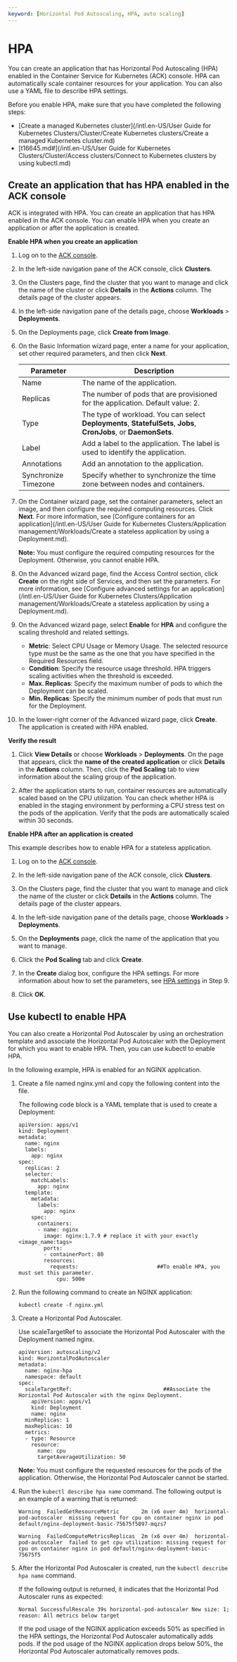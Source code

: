 ```yaml
---
keyword: [Horizontal Pod Autoscaling, HPA, auto scaling]
---
```


# HPA

You can create an application that has Horizontal Pod Autoscaling \(HPA\) enabled in the Container Service for Kubernetes \(ACK\) console. HPA can automatically scale container resources for your application. You can also use a YAML file to describe HPA settings.

Before you enable HPA, make sure that you have completed the following steps:

-   [Create a managed Kubernetes cluster](/intl.en-US/User Guide for Kubernetes Clusters/Cluster/Create Kubernetes clusters/Create a managed Kubernetes cluster.md)
-   [t16645.md\#](/intl.en-US/User Guide for Kubernetes Clusters/Cluster/Access clusters/Connect to Kubernetes clusters by using kubectl.md)

## Create an application that has HPA enabled in the ACK console

ACK is integrated with HPA. You can create an application that has HPA enabled in the ACK console. You can enable HPA when you create an application or after the application is created.

**Enable HPA when you create an application**

1.  Log on to the [ACK console](https://cs.console.aliyun.com).

2.  In the left-side navigation pane of the ACK console, click **Clusters**.

3.  On the Clusters page, find the cluster that you want to manage and click the name of the cluster or click **Details** in the **Actions** column. The details page of the cluster appears.

4.  In the left-side navigation pane of the details page, choose **Workloads** \> **Deployments**.

5.  On the Deployments page, click **Create from Image**.

6.  On the Basic Information wizard page, enter a name for your application, set other required parameters, and then click **Next**.

    |Parameter|Description|
    |---------|-----------|
    |Name|The name of the application.|
    |Replicas|The number of pods that are provisioned for the application. Default value: 2.|
    |Type|The type of workload. You can select **Deployments**, **StatefulSets**, **Jobs**, **CronJobs**, or **DaemonSets**.|
    |Label|Add a label to the application. The label is used to identify the application.|
    |Annotations|Add an annotation to the application.|
    |Synchronize Timezone|Specify whether to synchronize the time zone between nodes and containers.|

7.  On the Container wizard page, set the container parameters, select an image, and then configure the required computing resources. Click **Next**. For more information, see [Configure containers for an application](/intl.en-US/User Guide for Kubernetes Clusters/Application management/Workloads/Create a stateless application by using a Deployment.md).

    **Note:** You must configure the required computing resources for the Deployment. Otherwise, you cannot enable HPA.

8.  On the Advanced wizard page, find the Access Control section, click **Create** on the right side of Services, and then set the parameters. For more information, see [Configure advanced settings for an application](/intl.en-US/User Guide for Kubernetes Clusters/Application management/Workloads/Create a stateless application by using a Deployment.md).

9.  On the Advanced wizard page, select **Enable** for **HPA** and configure the scaling threshold and related settings.

    -   **Metric**: Select CPU Usage or Memory Usage. The selected resource type must be the same as the one that you have specified in the Required Resources field.
    -   **Condition**: Specify the resource usage threshold. HPA triggers scaling activities when the threshold is exceeded.
    -   **Max. Replicas**: Specify the maximum number of pods to which the Deployment can be scaled.
    -   **Min. Replicas**: Specify the minimum number of pods that must run for the Deployment.
10. In the lower-right corner of the Advanced wizard page, click **Create**. The application is created with HPA enabled.


**Verify the result**

1.  Click **View Details** or choose **Workloads** \> **Deployments**. On the page that appears, click the **name of the created application** or click **Details** in the **Actions** column. Then, click the **Pod Scaling** tab to view information about the scaling group of the application.

2.  After the application starts to run, container resources are automatically scaled based on the CPU utilization. You can check whether HPA is enabled in the staging environment by performing a CPU stress test on the pods of the application. Verify that the pods are automatically scaled within 30 seconds.

**Enable HPA after an application is created**

This example describes how to enable HPA for a stateless application.

1.  Log on to the [ACK console](https://cs.console.aliyun.com).

2.  In the left-side navigation pane of the ACK console, click **Clusters**.

3.  On the Clusters page, find the cluster that you want to manage and click the name of the cluster or click **Details** in the **Actions** column. The details page of the cluster appears.

4.  In the left-side navigation pane of the details page, choose **Workloads** \> **Deployments**.

5.  On the **Deployments** page, click the name of the application that you want to manage.

6.  Click the **Pod Scaling** tab and click **Create**.

7.  In the **Create** dialog box, configure the HPA settings. For more information about how to set the parameters, see [HPA settings](#step_wto_syh_7s4) in Step 9.

8.  Click **OK**.


## Use kubectl to enable HPA

You can also create a Horizontal Pod Autoscaler by using an orchestration template and associate the Horizontal Pod Autoscaler with the Deployment for which you want to enable HPA. Then, you can use kubectl to enable HPA.

In the following example, HPA is enabled for an NGINX application.

1.  Create a file named nginx.yml and copy the following content into the file.

    The following code block is a YAML template that is used to create a Deployment:

    ```
    apiVersion: apps/v1 
    kind: Deployment
    metadata:
      name: nginx
      labels:
        app: nginx
    spec:
      replicas: 2
      selector:
        matchLabels:
          app: nginx  
      template:
        metadata:
          labels:
            app: nginx
        spec:
          containers:
          - name: nginx
            image: nginx:1.7.9 # replace it with your exactly <image_name:tags>
            ports:
            - containerPort: 80
            resources:
              requests:                         ##To enable HPA, you must set this parameter. 
                cpu: 500m
    ```

2.  Run the following command to create an NGINX application:

    ```
    kubectl create -f nginx.yml
    ```

3.  Create a Horizontal Pod Autoscaler.

    Use scaleTargetRef to associate the Horizontal Pod Autoscaler with the Deployment named nginx.

    ```
    apiVersion: autoscaling/v2
    kind: HorizontalPodAutoscaler
    metadata:
      name: nginx-hpa
      namespace: default
    spec:
      scaleTargetRef:                             ##Associate the Horizontal Pod Autoscaler with the nginx Deployment. 
        apiVersion: apps/v1
        kind: Deployment
        name: nginx
      minReplicas: 1
      maxReplicas: 10
      metrics:
      - type: Resource
        resource:
          name: cpu
          targetAverageUtilization: 50
    ```

    **Note:** You must configure the requested resources for the pods of the application. Otherwise, the Horizontal Pod Autoscaler cannot be started.

4.  Run the `kubectl describe hpa name` command. The following output is an example of a warning that is returned:

    ```
    Warning  FailedGetResourceMetric       2m (x6 over 4m)  horizontal-pod-autoscaler  missing request for cpu on container nginx in pod default/nginx-deployment-basic-75675f5897-mqzs7
    
    Warning  FailedComputeMetricsReplicas  2m (x6 over 4m)  horizontal-pod-autoscaler  failed to get cpu utilization: missing request for cpu on container nginx in pod default/nginx-deployment-basic-75675f5
    ```

5.  After the Horizontal Pod Autoscaler is created, run the `kubectl describe hpa name` command.

    If the following output is returned, it indicates that the Horizontal Pod Autoscaler runs as expected:

    ```
    Normal SuccessfulRescale 39s horizontal-pod-autoscaler New size: 1; reason: All metrics below target
    ```

    If the pod usage of the NGINX application exceeds 50% as specified in the HPA settings, the Horizontal Pod Autoscaler automatically adds pods. If the pod usage of the NGINX application drops below 50%, the Horizontal Pod Autoscaler automatically removes pods.


